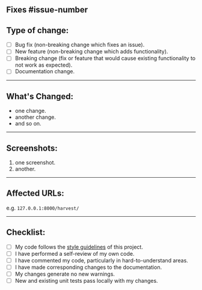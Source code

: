<!-- 
Thanks for your contribution!
Please fill out the neccessary sections, and delete unused ones.
-->
Fixes #issue-number
----------
## Type of change:
- [ ] Bug fix (non-breaking change which fixes an issue).
- [ ] New feature (non-breaking change which adds functionality).
- [ ] Breaking change (fix or feature that would cause existing functionality to not work as expected).
- [ ] Documentation change.
----------
## What's Changed:
- one change.
- another change.
- and so on.

--------
## Screenshots:
1. one screenshot.
2. another.

--------
## Affected URLs:
e.g. `127.0.0.1:8000/harvest/`

-------
## Checklist:
- [ ] My code follows the [style guidelines](https://github.com/LesFruitsDefendus/saskatoon-ng/blob/develop/CONTRIBUTING.md) of this project.
- [ ] I have performed a self-review of my own code.
- [ ] I have commented my code, particularly in hard-to-understand areas.
- [ ] I have made corresponding changes to the documentation.
- [ ] My changes generate no new warnings.
- [ ] New and existing unit tests pass locally with my changes.
